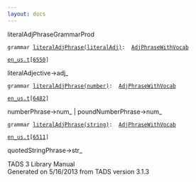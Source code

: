 ```yaml
---
layout: docs
---
```

<span class="title">literalAdjPhrase</span><span class="type">GrammarProd</span>

`grammar `<span class="classExtLink">[`literalAdjPhrase(literalAdj)`](../object/literalAdjPhrase(literalAdj).html)</span>` :   `[`AdjPhraseWithVocab`](../object/AdjPhraseWithVocab.html)

[`en_us.t`](../file/en_us.t.html)`[`[`6550`](../source/en_us.t.html#6550)`]`

<div class="gramrule">

literalAdjective-\>adj\_  

</div>

`grammar `<span class="classExtLink">[`literalAdjPhrase(number)`](../object/literalAdjPhrase(number).html)</span>` :   `[`AdjPhraseWithVocab`](../object/AdjPhraseWithVocab.html)

[`en_us.t`](../file/en_us.t.html)`[`[`6482`](../source/en_us.t.html#6482)`]`

<div class="gramrule">

numberPhrase-\>num\_ \| poundNumberPhrase-\>num\_  

</div>

`grammar `<span class="classExtLink">[`literalAdjPhrase(string)`](../object/literalAdjPhrase(string).html)</span>` :   `[`AdjPhraseWithVocab`](../object/AdjPhraseWithVocab.html)

[`en_us.t`](../file/en_us.t.html)`[`[`6511`](../source/en_us.t.html#6511)`]`

<div class="gramrule">

quotedStringPhrase-\>str\_  

</div>

<div class="ftr">

TADS 3 Library Manual  
Generated on 5/16/2013 from TADS version 3.1.3

</div>
